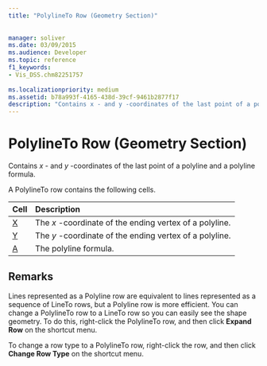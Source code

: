 ```yaml
---
title: "PolylineTo Row (Geometry Section)"
 
 
manager: soliver
ms.date: 03/09/2015
ms.audience: Developer
ms.topic: reference
f1_keywords:
- Vis_DSS.chm82251757
 
ms.localizationpriority: medium
ms.assetid: b78a993f-4165-438d-39cf-9461b2877f17
description: "Contains x - and y -coordinates of the last point of a polyline and a polyline formula."
---
```


# PolylineTo Row (Geometry Section)

Contains  *x*  - and  *y*  -coordinates of the last point of a polyline and a polyline formula. 
  
A PolylineTo row contains the following cells.
  
|**Cell**|**Description**|
|:-----|:-----|
|[X](x-cell-geometry-section.md) <br/> |The *x*  -coordinate of the ending vertex of a polyline.  <br/> |
|[Y](y-cell-geometry-section.md) <br/> |The *y*  -coordinate of the ending vertex of a polyline.  <br/> |
|[A](a-cell-geometry-section.md) <br/> |The polyline formula.  <br/> |
   
## Remarks

Lines represented as a Polyline row are equivalent to lines represented as a sequence of LineTo rows, but a Polyline row is more efficient. You can change a PolylineTo row to a LineTo row so you can easily see the shape geometry. To do this, right-click the PolylineTo row, and then click **Expand Row** on the shortcut menu. 
  
To change a row type to a PolylineTo row, right-click the row, and then click **Change Row Type** on the shortcut menu. 
  


